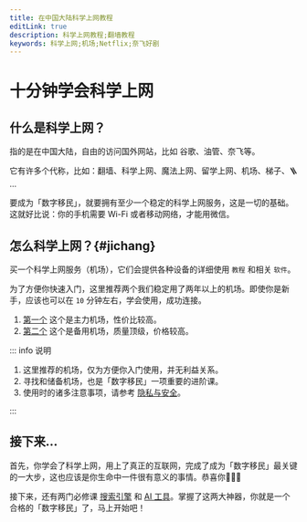 ```yaml
---
title: 在中国大陆科学上网教程
editLink: true
description: 科学上网教程;翻墙教程
keywords: 科学上网;机场;Netflix;奈飞好剧
---
```


# 十分钟学会科学上网

## 什么是科学上网？

指的是在中国大陆，自由的访问国外网站，比如 谷歌、油管、奈飞等。

它有许多个代称，比如：翻墙、科学上网、魔法上网、留学上网、机场、梯子、🪜 …

要成为「数字移民」，就要拥有至少一个稳定的科学上网服务，这是一切的基础。这就好比说：你的手机需要 Wi-Fi 或者移动网络，才能用微信。


## 怎么科学上网？{#jichang}

买一个科学上网服务（机场），它们会提供各种设备的详细使用 `教程` 和相关 `软件`。

为了方便你快速入门，这里推荐两个我们稳定用了两年以上的机场。即使你是新手，应该也可以在 `10` 分钟左右，学会使用，成功连接。

  1.  [第一个](https:fanq.link) 这个是主力机场，性价比较高。
  2.  [第二个](https://tagss03.pro) 这个是备用机场，质量顶级，价格较高。


::: info 说明

1. 这里推荐的机场，仅为方便你入门使用，并无利益关系。
2. 寻找和储备机场，也是「数字移民」一项重要的进阶课。
3. 使用时的诸多注意事项，请参考 [隐私与安全](../security/index.md)。

:::

## 接下来…

首先，你学会了科学上网，用上了真正的互联网，完成了成为「数字移民」最关键的一大步，这也应该是你生命中一件很有意义的事情。恭喜你🎉🎉🎉

接下来，还有两门必修课 [搜索引擎](search_engine.md) 和 [AI 工具](ai_tools.md)。掌握了这两大神器，你就是一个合格的「数字移民」了，马上开始吧！